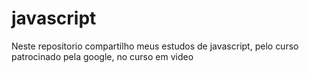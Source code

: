 # javascript
 Neste repositorio compartilho meus estudos de javascript, pelo curso patrocinado pela google, no curso em video 
